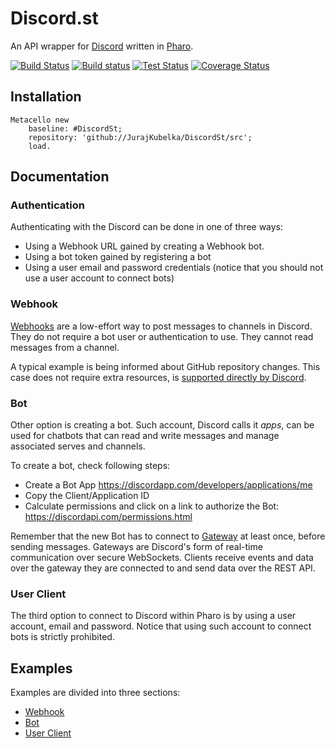 # Discord.st

An API wrapper for [Discord](https://discordapp.com) written in [Pharo](http://pharo.org).

[![Build Status](https://travis-ci.org/JurajKubelka/DiscordSt.svg?branch=master)](https://travis-ci.org/JurajKubelka/DiscordSt)
[![Build status](https://ci.appveyor.com/api/projects/status/enr9dgwos8ke340m/branch/master?svg=true)](https://ci.appveyor.com/project/JurajKubelka/discordst/branch/master)
[![Test Status](https://api.bob-bench.org/v1/badgeByUrl?branch=master&hosting=github&ci=travis-ci&repo=JurajKubelka%2FDiscordSt)](https://bob-bench.org/r/gh/JurajKubelka/DiscordSt)
[![Coverage Status](https://coveralls.io/repos/github/JurajKubelka/DiscordSt/badge.svg?branch=master)](https://coveralls.io/github/JurajKubelka/DiscordSt?branch=master)

## Installation

```Smalltalk
Metacello new
    baseline: #DiscordSt;
    repository: 'github://JurajKubelka/DiscordSt/src';
    load.
```

## Documentation

### Authentication

Authenticating with the Discord can be done in one of three ways:

- Using a Webhook URL gained by creating a Webhook bot.
- Using a bot token gained by registering a bot
- Using a user email and password credentials (notice that you should
not use a user account to connect bots)

### Webhook

[Webhooks](https://discordapp.com/developers/docs/resources/webhook#webhook-resource)
are a low-effort way to post messages to channels in Discord. They do
not require a bot user or authentication to use. They cannot read
messages from a channel.

A typical example is being informed about GitHub repository
changes. This case does not require extra resources, is [supported
directly by Discord](https://gist.github.com/jagrosh/5b1761213e33fc5b54ec7f6379034a22).

### Bot

Other option is creating a bot. Such account, Discord calls it *apps*,
can be used for chatbots that can read and write messages and manage
associated serves and channels.

To create a bot, check following steps:
- Create a Bot App https://discordapp.com/developers/applications/me
- Copy the Client/Application ID
- Calculate permissions and click on a link to authorize the Bot: https://discordapi.com/permissions.html

Remember that the new Bot has to connect to
[Gateway](https://discordapp.com/developers/docs/topics/gateway) at
least once, before sending messages. Gateways are Discord's form of
real-time communication over secure WebSockets. Clients receive
events and data over the gateway they are connected to and send data
over the REST API.

### User Client

The third option to connect to Discord within Pharo is by using a user
account, email and password. Notice that using such account to connect
bots is strictly prohibited.

## Examples

Examples are divided into three sections:

- [Webhook](doc/Webhook.md)
- [Bot](doc/Bot.md)
- [User Client](doc/UserClient.md)

